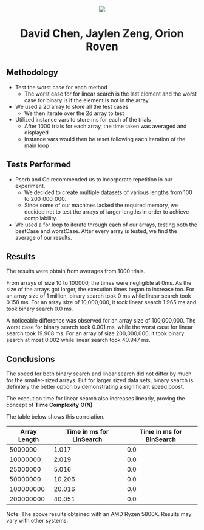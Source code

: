 <p align="center">
  <img src="https://cdn.discordapp.com/attachments/878465038346747935/919278794643210291/Team_Incredibly_Cohesive.png" />
</p>

<div align="center">
  <h1> David Chen, Jaylen Zeng, Orion Roven <h1>
</div>

## Methodology
  * Test the worst case for each method
    * The worst case for for linear search is the last element and the worst case for binary is if the element is not in the array
  * We used a 2d array to store all the test cases
    * We then iterate over the 2d array to test
  * Utilized instance vars to store ms for each of the trials
    * After 1000 trials for each array, the time taken was averaged and displayed
    * Instance vars would then be reset following each iteration of the main loop

## Tests Performed
  * Pserb and Co recommended us to incorporate repetition in our experiment.
    * We decided to create multiple datasets of various lengths from 100 to 200_000_000.
    * Since some of our machines lacked the required memory, we decided not to test the arrays of larger lengths in order to achieve compilability.
  * We used a for loop to iterate through each of our arrays, testing both the   bestCase and worstCase. After every array is tested, we find the average of our results.

## Results
The results were obtain from averages from 1000 trials.

From arrays of size 10 to 100000, the times were negligible at 0ms. As the size of the arrays got larger, the execution times began to increase too. For an array size of 1 million, binary search took 0 ms while linear search took 0.158 ms. For an array size of 10,000,000, it took linear search 1.965 ms and took binary search 0.0 ms.

A noticeable difference was observed for an array size of 100,000,000. The worst case for binary search took 0.001 ms, while the worst case for linear search took 19.908 ms.
For an array of size 200,000,000, it took binary search at most 0.002 while linear search took 40.947 ms.


## Conclusions
The speed for both binary search and linear search did not differ by much for the smaller-sized arrays. But for larger sized data sets, binary search is definitely the better option by demonstrating a significant speed boost.

The execution time for linear search also increases linearly, proving the concept of **Time Complexity** **O(N)**

The table below shows this correlation.

| Array Length| Time in ms for LinSearch| Time in ms for BinSearch|
| ----------- | ---------               | ---------               |
| 5000000     | 1.017                   | 0.0                     |
| 10000000    | 2.019                   | 0.0                     |
| 25000000    | 5.016                   | 0.0                     |
| 50000000    | 10.206                  | 0.0                     |
| 100000000   | 20.016                  | 0.0                     |
| 200000000   | 40.051                  | 0.0                     |


Note: The above results obtained with an AMD Ryzen 5800X. Results may vary with other systems.
